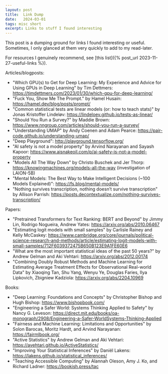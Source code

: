 ```yaml
---
layout: post
title:  Link Dump
date:   2024-03-01
tags: misc short
excerpt: Links to stuff I found interesting
---
```


This post is a dumping ground for links I found interesting or useful. Sometimes, I only glanced at them very quickly to add to my read-later.

For resources I genuinely recommend, see [this list]({% post_url 2023-11-27-useful-links %}).

Articles/blogposts:
 - "Which GPU(s) to Get for Deep Learning: My Experience and Advice for Using GPUs in Deep Learning" by Tim Dettmers: <https://timdettmers.com/2023/01/30/which-gpu-for-deep-learning/>
 - "Fuck You, Show Me The Prompt." by Hamel Husain: <https://hamel.dev/blog/posts/prompt/>
 - "Common statistical tests are linear models (or: how to teach stats)" by Jonas Kristoffer Lindeløv: <https://lindeloev.github.io/tests-as-linear/>
 - "Should You Run a Survey?" by Maddie Brown: <https://www.nngroup.com/articles/should-you-run-a-survey/>
 - "Understanding UMAP" by Andy Coenen and Adam Pearce: <https://pair-code.github.io/understanding-umap/>
 - "Deep Playground": <http://playground.tensorflow.org/>
 - "AI safety is not a model property" by Arvind Narayanan and Sayash Kapoor: <https://www.aisnakeoil.com/p/ai-safety-is-not-a-model-property>
 - "Models All The Way Down" by Christo Buschek and Jer Thorp: <https://knowingmachines.org/models-all-the-way> (investigation of LAION-5B)
 - "Mental Models: The Best Way to Make Intelligent Decisions (~100 Models Explained)": <https://fs.blog/mental-models/>
 - "Nothing survives transcription, nothing doesn’t survive transcription" by Allison Parrish: <https://posts.decontextualize.com/nothing-survives-transcription/>

Papers:
 - "Pretrained Transformers for Text Ranking: BERT and Beyond" by Jimmy Lin, Rodrigo Nogueira, Andrew Yates: <https://arxiv.org/abs/2010.06467>
 - "Estimating logit models with small samples" by Carlisle Rainey and Kelly McCaskey: <https://www.cambridge.org/core/journals/political-science-research-and-methods/article/estimating-logit-models-with-small-samples/712F6039372475B650B123E9A1FE60E6>
- "What are the most important statistical ideas of the past 50 years?" by Andrew Gelman and Aki Vehtari: <https://arxiv.org/abs/2012.00174>
- "Combining Doubly Robust Methods and Machine Learning for Estimating Average Treatment Effects for Observational Real-world Data" by Xiaoqing Tan, Shu Yang, Wenyu Ye, Douglas Faries, Ilya Lipkovich, Zbigniew Kadziola: <https://arxiv.org/abs/2204.10969>

Books:
 - "Deep Learning: Foundations and Concepts" by Christopher Bishop and Hugh Bishop: <https://www.bishopbook.com/>
 - "Engineering a Safer World: Systems Thinking Applied to Safety" by Nancy G. Leveson: <https://direct.mit.edu/books/oa-monograph/2908/Engineering-a-Safer-WorldSystems-Thinking-Applied>
 - "Fairness and Machine Learning: Limitations and Opportunities" by Solon Barocas, Moritz Hardt, and Arvind Narayanan: <https://fairmlbook.org/>
 - "Active Statistics" by Andrew Gelman and Aki Vehtari: <https://avehtari.github.io/ActiveStatistics/>
 - "Improving Your Statistical Inferences" by Daniël Lakens: <https://lakens.github.io/statistical_inferences/>
 - "Teaching Accessible Computing" by Alannah Oleson, Amy J. Ko, and Richard Ladner: <https://bookish.press/tac>
